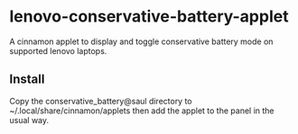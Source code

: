 # lenovo-conservative-battery-applet
A cinnamon applet to display and toggle conservative battery mode on supported lenovo laptops.

## Install
Copy the conservative_battery@saul directory to ~/.local/share/cinnamon/applets then add the applet to the panel in the usual way.

